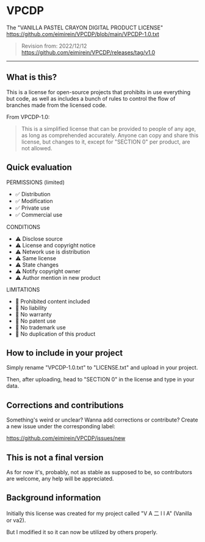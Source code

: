 # VPCDP
The "VANILLA PASTEL CRAYON DIGITAL PRODUCT LICENSE"
https://github.com/eimirein/VPCDP/blob/main/VPCDP-1.0.txt
> Revision from: 2022/12/12
https://github.com/eimirein/VPCDP/releases/tag/v1.0
- - -
## What is this?
This is a license for open-source projects that prohibits in use everything but code,
as well as includes a bunch of rules to control the flow of branches made from the licensed code.

From VPCDP-1.0:
> This is a simplified license that can be provided to people of any age, as long as comprehended accurately.
Anyone can copy and share this license, but changes to it, except for "SECTION 0" per product, are not allowed.

## Quick evaluation
PERMISSIONS (limited)
- ✅ Distribution
- ✅ Modification
- ✅ Private use
- ✅ Commercial use

CONDITIONS
- ⚠️ Disclose source
- ⚠️ License and copyright notice
- ⚠️ Network use is distribution
- ⚠️ Same license
- ⚠️ State changes
- ⚠️ Notify copyright owner
- ⚠️ Author mention in new product

LIMITATIONS
- 🚫 Prohibited content included
- 🚫 No liability
- 🚫 No warranty
- 🚫 No patent use
- 🚫 No trademark use
- 🚫 No duplication of this product

## How to include in your project
Simply rename "VPCDP-1.0.txt" to "LICENSE.txt" and upload in your project.

Then, after uploading, head to "SECTION 0" in the license and type in your data.

## Corrections and contributions
Something's weird or unclear? Wanna add corrections or contribute? Create a new issue under the corresponding label:

https://github.com/eimirein/VPCDP/issues/new

## This is not a final version
As for now it's, probably, not as stable as supposed to be, so contributors are welcome,
any help will be appreciated.

## Background information
Initially this license was created for my project called "V A 二 l l A" (Vanilla or va2).

But I modified it so it can now be utilized by others properly.
